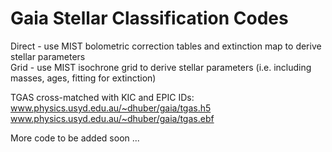 # Gaia Stellar Classification Codes

Direct - use MIST bolometric correction tables and extinction map to derive stellar parameters <br />
Grid - use MIST isochrone grid to derive stellar parameters (i.e. including masses, ages, fitting for extinction) <br />

TGAS cross-matched with KIC and EPIC IDs: <br />
www.physics.usyd.edu.au/~dhuber/gaia/tgas.h5 <br />
www.physics.usyd.edu.au/~dhuber/gaia/tgas.ebf


More code to be added soon ...
